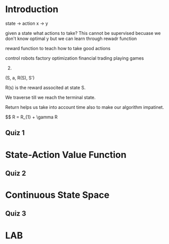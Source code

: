 # Introduction

state -> action
x -> y

given a state what actions to take? This cannot be supervised becuase we don't know optimal y but we can learn through rewadr function

reward function to teach how to take good actions

control robots
factory optimization
financial trading
playing games

2. 

(S, a, R(S), S')

R(s) is the reward associted at state S.

We traverse till we reach the terminal state.

Return helps us take into account time also to make our algorithm impatinet.

$$ R = R_{1} + \gamma R

## Quiz 1


# State-Action Value Function

## Quiz 2

# Continuous State Space

## Quiz 3

# LAB
